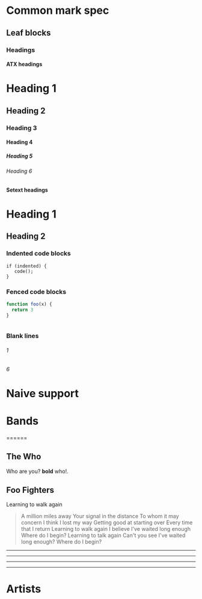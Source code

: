# Common mark spec

## Leaf blocks

### Headings

#### ATX headings

# Heading 1

## Heading 2

### Heading 3

#### Heading 4

##### Heading 5

###### Heading 6

#### Setext headings

Heading 1
=========

Heading 2
---------

### Indented code blocks

    if (indented) {
       code();
    }

### Fenced code blocks

```javascript
function foo(x) {
  return 3
}
```

```javascript

```

### Blank lines

###### 1




###### 6


# Naive support

# Bands

======

## The Who

Who are you? **bold** who!.

Foo Fighters
------------

Learning to walk again

> A million miles away Your signal in the distance To whom it may concern I think I lost my way Getting good at starting over Every time that I return Learning to walk again I believe I've waited long enough Where do I begin? Learning to talk again Can't you see I've waited long enough? Where do I begin?

---
***
___
   - - -

Artists
=======
